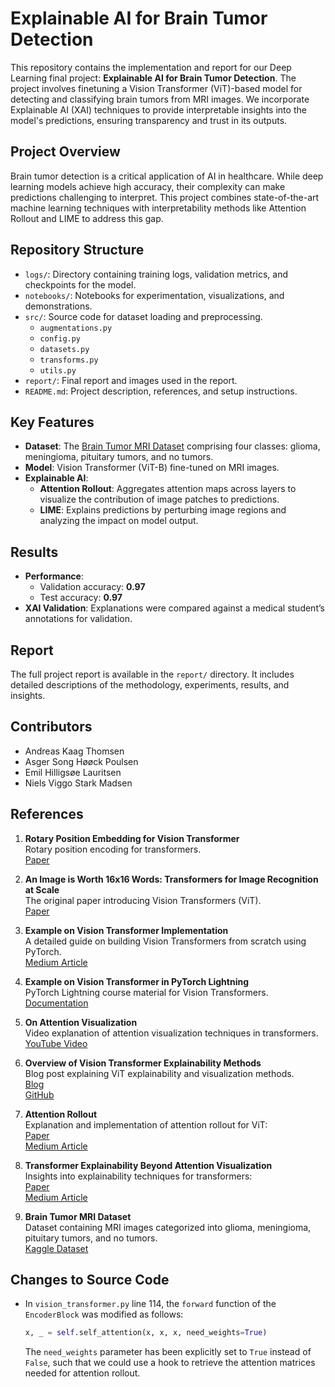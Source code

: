 # Explainable AI for Brain Tumor Detection

This repository contains the implementation and report for our Deep Learning final project: **Explainable AI for Brain Tumor Detection**. The project involves finetuning a Vision Transformer (ViT)-based model for detecting and classifying brain tumors from MRI images. We incorporate Explainable AI (XAI) techniques to provide interpretable insights into the model's predictions, ensuring transparency and trust in its outputs.

## Project Overview

Brain tumor detection is a critical application of AI in healthcare. While deep learning models achieve high accuracy, their complexity can make predictions challenging to interpret. This project combines state-of-the-art machine learning techniques with interpretability methods like Attention Rollout and LIME to address this gap.


## Repository Structure

- `logs/`: Directory containing training logs, validation metrics, and checkpoints for the model.
- `notebooks/`: Notebooks for experimentation, visualizations, and demonstrations.
- `src/`: Source code for dataset loading and preprocessing.
  - `augmentations.py`
  - `config.py`
  - `datasets.py`
  - `transforms.py`
  - `utils.py`
- `report/`: Final report and images used in the report.
- `README.md`: Project description, references, and setup instructions.
## Key Features

- **Dataset**: The [Brain Tumor MRI Dataset](https://www.kaggle.com/datasets/masoudnickparvar/brain-tumor-mri-dataset) comprising four classes: glioma, meningioma, pituitary tumors, and no tumors.
- **Model**: Vision Transformer (ViT-B) fine-tuned on MRI images.
- **Explainable AI**:
  - **Attention Rollout**: Aggregates attention maps across layers to visualize the contribution of image patches to predictions.
  - **LIME**: Explains predictions by perturbing image regions and analyzing the impact on model output.

## Results

- **Performance**: 
  - Validation accuracy: **0.97**
  - Test accuracy: **0.97**
- **XAI Validation**: Explanations were compared against a medical student’s annotations for validation.

## Report

The full project report is available in the `report/` directory. It includes detailed descriptions of the methodology, experiments, results, and insights.


## Contributors

* Andreas Kaag Thomsen
* Asger Song Høøck Poulsen
* Emil Hilligsøe Lauritsen
* Niels Viggo Stark Madsen

## References

1. **Rotary Position Embedding for Vision Transformer**  
   Rotary position encoding for transformers.  
   [Paper](https://arxiv.org/html/2403.13298v1)

2. **An Image is Worth 16x16 Words: Transformers for Image Recognition at Scale**  
   The original paper introducing Vision Transformers (ViT).  
   [Paper](https://arxiv.org/abs/2010.11929)

3. **Example on Vision Transformer Implementation**  
   A detailed guide on building Vision Transformers from scratch using PyTorch.  
   [Medium Article](https://medium.com/thedeephub/building-vision-transformer-from-scratch-using-pytorch-an-image-worth-16x16-words-24db5f159e27)

4. **Example on Vision Transformer in PyTorch Lightning**  
   PyTorch Lightning course material for Vision Transformers.  
   [Documentation](https://lightning.ai/docs/pytorch/stable/notebooks/course_UvA-DL/11-vision-transformer.html#Transformers-for-image-classification)

5. **On Attention Visualization**  
   Video explanation of attention visualization techniques in transformers.  
   [YouTube Video](https://www.youtube.com/watch?v=7q3NGMkEtjI)

6. **Overview of Vision Transformer Explainability Methods**  
   Blog post explaining ViT explainability and visualization methods.  
   [Blog](https://jacobgil.github.io/deeplearning/vision-transformer-explainability)  
   [GitHub](https://github.com/jacobgil/vit-explain/blob/main/vit_rollout.py)

7. **Attention Rollout**  
   Explanation and implementation of attention rollout for ViT:  
    [Paper](https://arxiv.org/pdf/2005.00928)  
    [Medium Article](https://medium.com/@nivonl/exploring-visual-attention-in-transformer-models-ab538c06083a)

8. **Transformer Explainability Beyond Attention Visualization**  
   Insights into explainability techniques for transformers:  
    [Paper](https://arxiv.org/abs/2012.09838)  
    [Medium Article](https://medium.com/orohealth/explainable-ai-using-vision-transformers-on-skin-disease-images-9148d1583faf)

9. **Brain Tumor MRI Dataset**  
   Dataset containing MRI images categorized into glioma, meningioma, pituitary tumors, and no tumors.  
   [Kaggle Dataset](https://www.kaggle.com/datasets/masoudnickparvar/brain-tumor-mri-dataset)

## Changes to Source Code

- In `vision_transformer.py` line 114, the `forward` function of the `EncoderBlock` was modified as follows:
  ```python
  x, _ = self.self_attention(x, x, x, need_weights=True)
  ```
  The `need_weights` parameter has been explicitly set to `True` instead of `False`, such that we could use a hook to retrieve the attention matrices needed for attention rollout.